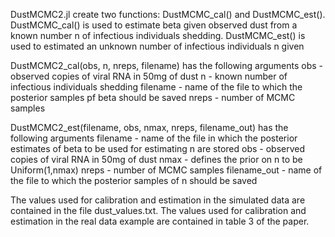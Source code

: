 DustMCMC2.jl create two functions: DustMCMC_cal() and DustMCMC_est(). DustMCMC_cal() is used to estimate beta given observed dust from a known number n of infectious individuals shedding. DustMCMC_est() is used to estimated an unknown number of infectious individuals n given 

DustMCMC2_cal(obs, n, nreps, filename) has the following arguments
obs - observed copies of viral RNA in 50mg of dust
n - known number of infectious individuals shedding
filename - name of the file to which the posterior samples pf beta should be saved
nreps - number of MCMC samples

DustMCMC2_est(filename, obs, nmax, nreps, filename_out) has the following arguments
filename - name of the file in which the posterior estimates of beta to be used for estimating n are stored
obs - observed copies of viral RNA in 50mg of dust
nmax - defines the prior on n to be Uniform(1,nmax)
nreps - number of MCMC samples 
filename_out - name of the file to which the posterior samples of n should be saved

The values used for calibration and estimation in the simulated data are contained in the file dust_values.txt. The values used for calibration and estimation in the real data example are contained in table 3 of the paper.
